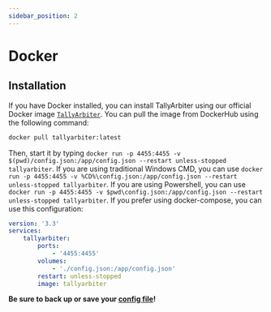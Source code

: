 ```yaml
---
sidebar_position: 2
---
```


# Docker
## Installation
If you have Docker installed, you can install TallyArbiter using our official Docker image [`TallyArbiter`](https://hub.docker.com/r/josephdadams/tallyarbiter).
You can pull the image from DockerHub using the following command:
```bash
docker pull tallyarbiter:latest
```

Then, start it by typing `docker run -p 4455:4455 -v $(pwd)/config.json:/app/config.json --restart unless-stopped tallyarbiter`.
If you are using traditional Windows CMD, you can use `docker run -p 4455:4455 -v %CD%\config.json:/app/config.json --restart unless-stopped tallyarbiter`.
If you are using Powershell, you can use `docker run -p 4455:4455 -v $pwd\config.json:/app/config.json --restart unless-stopped tallyarbiter`.
If you prefer using docker-compose, you can use this configuration:
```yaml
version: '3.3'
services:
    tallyarbiter:
        ports:
            - '4455:4455'
        volumes:
            - './config.json:/app/config.json'
        restart: unless-stopped
        image: tallyarbiter
```

**Be sure to back up or save your [config file](../usage/control-interface.md#configuration)!**
